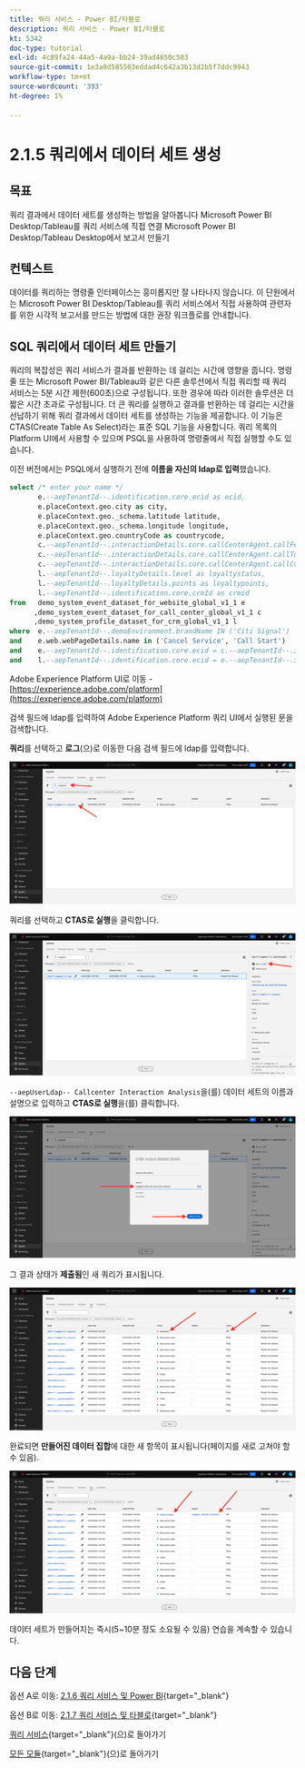 ```yaml
---
title: 쿼리 서비스 - Power BI/타블로
description: 쿼리 서비스 - Power BI/타블로
kt: 5342
doc-type: tutorial
exl-id: 4c89fa24-44a5-4a9a-bb24-39ad4650c503
source-git-commit: 1e3a8d585503eddad4c642a3b13d2b5f7ddc9943
workflow-type: tm+mt
source-wordcount: '393'
ht-degree: 1%

---
```


# 2.1.5 쿼리에서 데이터 세트 생성

## 목표

쿼리 결과에서 데이터 세트를 생성하는 방법을 알아봅니다
Microsoft Power BI Desktop/Tableau를 쿼리 서비스에 직접 연결
Microsoft Power BI Desktop/Tableau Desktop에서 보고서 만들기

## 컨텍스트

데이터를 쿼리하는 명령줄 인터페이스는 흥미롭지만 잘 나타나지 않습니다. 이 단원에서는 Microsoft Power BI Desktop/Tableau를 쿼리 서비스에서 직접 사용하여 관련자를 위한 시각적 보고서를 만드는 방법에 대한 권장 워크플로를 안내합니다.

## SQL 쿼리에서 데이터 세트 만들기

쿼리의 복잡성은 쿼리 서비스가 결과를 반환하는 데 걸리는 시간에 영향을 줍니다. 명령줄 또는 Microsoft Power BI/Tableau와 같은 다른 솔루션에서 직접 쿼리할 때 쿼리 서비스는 5분 시간 제한(600초)으로 구성됩니다. 또한 경우에 따라 이러한 솔루션은 더 짧은 시간 초과로 구성됩니다. 더 큰 쿼리를 실행하고 결과를 반환하는 데 걸리는 시간을 선납하기 위해 쿼리 결과에서 데이터 세트를 생성하는 기능을 제공합니다. 이 기능은 CTAS(Create Table As Select)라는 표준 SQL 기능을 사용합니다. 쿼리 목록의 Platform UI에서 사용할 수 있으며 PSQL을 사용하여 명령줄에서 직접 실행할 수도 있습니다.

이전 버전에서는 PSQL에서 실행하기 전에 **이름을 자신의 ldap로 입력**&#x200B;했습니다.

```sql
select /* enter your name */
       e.--aepTenantId--.identification.core.ecid as ecid,
       e.placeContext.geo.city as city,
       e.placeContext.geo._schema.latitude latitude,
       e.placeContext.geo._schema.longitude longitude,
       e.placeContext.geo.countryCode as countrycode,
       c.--aepTenantId--.interactionDetails.core.callCenterAgent.callFeeling as callFeeling,
       c.--aepTenantId--.interactionDetails.core.callCenterAgent.callTopic as callTopic,
       c.--aepTenantId--.interactionDetails.core.callCenterAgent.callContractCancelled as contractCancelled,
       l.--aepTenantId--.loyaltyDetails.level as loyaltystatus,
       l.--aepTenantId--.loyaltyDetails.points as loyaltypoints,
       l.--aepTenantId--.identification.core.crmId as crmid
from   demo_system_event_dataset_for_website_global_v1_1 e
      ,demo_system_event_dataset_for_call_center_global_v1_1 c
      ,demo_system_profile_dataset_for_crm_global_v1_1 l
where  e.--aepTenantId--.demoEnvironment.brandName IN ('Citi Signal')
and    e.web.webPageDetails.name in ('Cancel Service', 'Call Start')
and    e.--aepTenantId--.identification.core.ecid = c.--aepTenantId--.identification.core.ecid
and    l.--aepTenantId--.identification.core.ecid = e.--aepTenantId--.identification.core.ecid;
```

Adobe Experience Platform UI로 이동 - [https://experience.adobe.com/platform](https://experience.adobe.com/platform)

검색 필드에 ldap를 입력하여 Adobe Experience Platform 쿼리 UI에서 실행된 문을 검색합니다.

**쿼리**&#x200B;를 선택하고 **로그**(으)로 이동한 다음 검색 필드에 ldap를 입력합니다.

![search-query-for-ctas.png](./images/searchqueryforctas.png)

쿼리를 선택하고 **CTAS로 실행**&#x200B;을 클릭합니다.

![search-query-for-ctas.png](./images/searchqueryforctasa.png)

`--aepUserLdap-- Callcenter Interaction Analysis`을(를) 데이터 세트의 이름과 설명으로 입력하고 **CTAS로 실행**&#x200B;을(를) 클릭합니다.

![create-ctas-dataset.png](./images/createctasdataset.png)

그 결과 상태가 **제출됨**&#x200B;인 새 쿼리가 표시됩니다.

![ctas-query-submitted.png](./images/ctasquerysubmitted.png)

완료되면 **만들어진 데이터 집합**&#x200B;에 대한 새 항목이 표시됩니다(페이지를 새로 고쳐야 할 수 있음).

![ctas-dataset-created.png](./images/ctasdatasetcreated.png)

데이터 세트가 만들어지는 즉시(5~10분 정도 소요될 수 있음) 연습을 계속할 수 있습니다.

## 다음 단계

옵션 A로 이동: [2.1.6 쿼리 서비스 및 Power BI](./ex6.md){target="_blank"}

옵션 B로 이동: [2.1.7 쿼리 서비스 및 타블로](./ex7.md){target="_blank"}

[쿼리 서비스](./query-service.md){target="_blank"}(으)로 돌아가기

[모든 모듈](./../../../../overview.md){target="_blank"}(으)로 돌아가기
